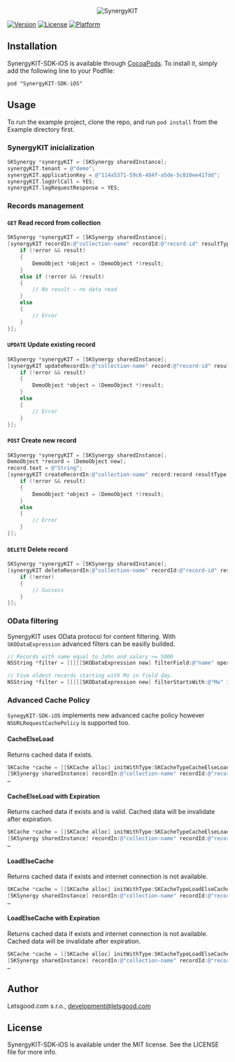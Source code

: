 <p align="center" >
<img src="https://synergykit.com/images/logo-synergykit.png" alt="SynergyKIT" title="SynergyKIT">
</p>

[![Version](https://img.shields.io/cocoapods/v/SynergyKIT-SDK-iOS.svg?style=flat)](http://cocoadocs.org/docsets/SynergyKIT-SDK-iOS)
[![License](https://img.shields.io/cocoapods/l/SynergyKIT-SDK-iOS.svg?style=flat)](http://cocoadocs.org/docsets/SynergyKIT-SDK-iOS)
[![Platform](https://img.shields.io/cocoapods/p/SynergyKIT-SDK-iOS.svg?style=flat)](http://cocoadocs.org/docsets/SynergyKIT-SDK-iOS)

## Installation

SynergyKIT-SDK-iOS is available through [CocoaPods](http://cocoapods.org). To install
it, simply add the following line to your Podfile:

    pod "SynergyKIT-SDK-iOS"

## Usage

To run the example project, clone the repo, and run `pod install` from the Example directory first.

### SynergyKIT inicialization
```objective-c
SKSynergy *synergyKIT = [SKSynergy sharedInstance];
synergyKIT.tenant = @"demo";
synergyKIT.applicationKey = @"114a5371-59c6-484f-a5de-5c810ee417dd";
synergyKIT.logUrlCall = YES;
synergyKIT.logRequestResponse = YES;
```

### Records management

#### `GET` Read record from collection
```objective-c
SKSynergy *synergyKIT = [SKSynergy sharedInstance];
[synergyKIT recordIn:@"collection-name" recordId:@"record-id" resultType:[DemoObject class] completion:^(BaseObject *result, NSError *error) {
    if (!error && result)
    {
        DemoObject *object = (DemoObject *)result;
    }
    else if (!error && !result)
    {
        // No result – no data read
    }
    else
    {
        // Error
    }
}];
```

#### `UPDATE` Update existing record
```objective-c
SKSynergy *synergyKIT = [SKSynergy sharedInstance];
[synergyKIT updateRecordIn:@"collection-name" record:@"record-id" resultType:[DemoObject class] completion:^(BaseObject *result, NSError *error) {
    if (!error && result)
    {
        DemoObject *object = (DemoObject *)result;
    }
    else
    {
        // Error
    }
}];
```

#### `POST` Create new record
```objective-c
SKSynergy *synergyKIT = [SKSynergy sharedInstance];
DemoObject *record = [DemoObject new];
record.text = @"String";
[synergyKIT createRecordIn:@"collection-name" record:record resultType:[DemoObject class] completion:^(BaseObject *result, NSError *error) {
    if (!error && result)
    {
        DemoObject *object = (DemoObject *)result;
    }
    else
    {
        // Error
    }
}];
```

#### `DELETE` Delete record
```objective-c
SKSynergy *synergyKIT = [SKSynergy sharedInstance];
[synergyKIT deleteRecordIn:@"collection-name" recordId:@"record-id" resultType:[BaseObject class] completion:^(id result, NSError *error) {
    if (!error)
    {
        // Success
    }
}];
```

### OData filtering
SynergyKIT uses OData protocol for content filtering. With `SKODataExpression` advanced filters can be easilly builded.
```objective-c
// Records with name equal to John and salary >= 5000
NSString *filter = [[[[[SKODataExpression new] filterField:@"name" operator:@"==" value:@"John"] filterAnd] filterField:@"salary" operator:@">=" value:[NSNumber numberWithInt:5000]] urlExtension];

// Five oldest records starting with Mo in field day.
NSString *filter = [[[[[SKODataExpression new] filterStartsWith:@"Mo" inField:@"day"] orderBy:@"date" direction:OrderByDirectionAsc] top:5] urlExtension];
```


### Advanced Cache Policy
`SynegyKIT-SDK-iOS` implements new advanced cache policy however `NSURLRequestCachePolicy` is supported too.

#### CacheElseLoad
Returns cached data if exists.
```objective-c
SKCache *cache = [[SKCache alloc] initWithType:SKCacheTypeCacheElseLoad];
[SKSynergy sharedInstance] recordIn:@"collection-name" recordId:@"record-id" resultType:[BaseObject class] cache:cache completion:^(BaseObject *result, NSError *error) {
…
```

#### CacheElseLoad with Expiration
Returns cached data if exists and is valid. Cached data will be invalidate after expiration.
```objective-c
SKCache *cache = [[SKCache alloc] initWithType:SKCacheTypeCacheElseLoad andExpiration:5*60];
[SKSynergy sharedInstance] recordIn:@"collection-name" recordId:@"record-id" resultType:[BaseObject class] cache:cache completion:^(BaseObject *result, NSError *error) {
…
```

#### LoadElseCache
Returns cached data if exists and internet connection is not available.
```objective-c
SKCache *cache = [[SKCache alloc] initWithType:SKCacheTypeLoadElseCache];
[SKSynergy sharedInstance] recordIn:@"collection-name" recordId:@"record-id" resultType:[BaseObject class] cache:cache completion:^(BaseObject *result, NSError *error) {
…
```

#### LoadElseCache with Expiration
Returns cached data if exists and internet connection is not available. Cached data will be invalidate after expiration.
```objective-c
SKCache *cache = [[SKCache alloc] initWithType:SKCacheTypeLoadElseCache andExpiration:5*60];
[SKSynergy sharedInstance] recordIn:@"collection-name" recordId:@"record-id" resultType:[BaseObject class] cache:cache completion:^(BaseObject *result, NSError *error) {
…
```

## Author

Letsgood.com s.r.o., development@letsgood.com

## License

SynergyKIT-SDK-iOS is available under the MIT license. See the LICENSE file for more info.
